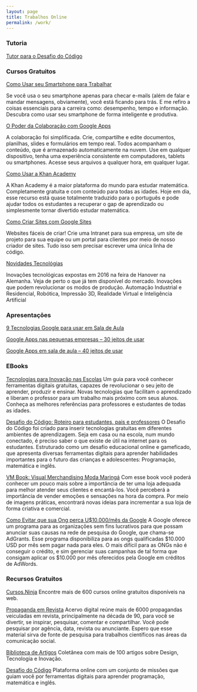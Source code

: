 ```yaml
---
layout: page
title: Trabalhos Online
permalink: /work/
---
```



### Tutoria

[Tutor para o Desafio do Código](http://professoragoogle.com.br/produtos/shop/tutor-para-o-desafio-do-codigo/)

### Cursos Gratuitos

[Como Usar seu Smartphone para Trabalhar](http://googletrainer.teachable.com/p/como-usar-seu-smartphone-para-trabalhar)

Se você usa o seu smartphone apenas para checar e-mails (além de falar e mandar mensagens, obviamente), você está ficando para trás. E me refiro a coisas essenciais para a carreira como: desempenho, tempo e informação. Descubra como usar seu smartphone de forma inteligente e produtiva.

[O Poder da Colaboração com Google Apps](http://googletrainer.teachable.com/p/como-usar-google-apps)

A colaboração foi simplificada. Crie, compartilhe e edite documentos, planilhas, slides e formulários em tempo real. Todos acompanham o conteúdo, que é armazenado automaticamente na nuvem. Use em qualquer dispositivo, tenha uma experiência consistente em computadores, tablets ou smartphones. Acesse seus arquivos a qualquer hora, em qualquer lugar.

[Como Usar a Khan Academy](http://googletrainer.teachable.com/p/como-usar-a-khan-academy)

A Khan Academy é a maior plataforma do mundo para estudar matemática. Completamente gratuita e com conteúdo para todas as idades. Hoje em dia, esse recurso está quase totalmente traduzido para o português e pode ajudar todos os estudantes a recuperar o gap de aprendizado ou simplesmente tornar divertido estudar matemática.

[Como Criar Sites com Google Sites](http://googletrainer.teachable.com/p/criacao-de-conteudo-com-google-sites)

Websites fáceis de criar! Crie uma Intranet para sua empresa, um site de projeto para sua equipe ou um portal para clientes por meio de nosso criador de sites. Tudo isso sem precisar escrever uma única linha de código.

[Novidades Tecnológias](http://googletrainer.teachable.com/p/novidades-tecnologicas)

Inovações tecnológicas expostas em 2016 na feira de Hanover na Alemanha. Veja de perto o que já tem disponível do mercado. Inovações que podem revolucionar os modos de produção. Automação Industrial e Residencial, Robótica, Impressão 3D, Realidade Virtual e Inteligência Artificial

### Apresentações

[9 Tecnologias Google para usar em Sala de Aula](http://professoragoogle.com.br/produtos/shop/9-tecnologias-google-para-usar-em-sala-de-aula/)

[Google Apps nas pequenas empresas – 30 jeitos de usar](http://professoragoogle.com.br/produtos/shop/30-jeitos-usar-googleapps/)

[Google Apps em sala de aula – 40 jeitos de usar](http://professoragoogle.com.br/produtos/shop/40-jeitos-de-usar-google-apps-em-sala-de-aula/)


### EBooks

[Tecnologias para Inovação nas Escolas](http://edtecnova.com.br/ebook/) Um guia para você conhecer ferramentas digitais gratuitas, capazes de revolucionar o seu jeito de aprender, produzir e ensinar. Novas tecnologias que facilitam o aprendizado e liberam o professor para um trabalho mais próximo com seus alunos. Conheça as melhores referências para professores e estudantes de todas as idades.

[Desafio do Código: Roteiro para estudantes, pais e professores](https://www.amazon.com.br/Desafio-C%C3%B3digo-Roteiro-estudantes-professores-ebook/dp/B01DSWXK7Q) O Desafio do Código foi criado para inserir tecnologias gratuitas em diferentes ambientes de aprendizagem. Seja em casa ou na escola, num mundo conectado, é preciso saber o que existe de útil na internet para os estudantes. Estruturado como um desafio educacional online e gameficado, que apresenta diversas ferramentas digitais para aprender habilidades importantes para o futuro das crianças e adolescentes: Programação, matemática e inglês.

[VM Book: Visual Merchandising Moda Maringá](https://www.amazon.com.br/VM-Book-Visual-Merchandising-Maringá-ebook/dp/B01DR2QF8I) Com esse book você poderá conhecer um pouco mais sobre a importância de ter uma loja adequada para melhor atender seus clientes e encantá-los. Você perceberá a importância de vender emoções e sensações na hora da compra. Por meio de imagens práticas, encontrará novas ideias para incrementar a sua loja de forma criativa e comercial.

[Como Evitar que sua Ong perca U$10.000/mês da Google](http://ctm.org.br/ebook/adgrants.php) A Google oferece um programa para as organizações sem fins lucrativos para que possam anunciar suas causas na rede de pesquisa do Google, que chama-se AdGrants. Esse programa disponibiliza para as ongs qualificadas $10.000 USD por mês sem pagar nada para eles.  O mais difícil para as ONGs não é conseguir o crédito, e sim gerenciar suas campanhas de tal forma que consigam aplicar os $10.000 por mês oferecidos pela Google em créditos de AdWords.

### Recursos Gratuitos

[Cursos.Ninja](http://cursos.ninja/brasil-cursos/cursos_estados/Cidade_Brasil/#cursos) Encontre mais de 600 cursos online gratuitos disponíveis na web.

[Propaganda em Revista](http://propagandaemrevista.com.br/) Acervo digital reúne mais de 6000 propagandas veiculadas em revista, principalmente na década de 90, para você se divertir, se inspirar, pesquisar, comentar e compartilhar. Você pode pesquisar por agência, data, revista ou anunciante. Espero que esse material sirva de fonte de pesquisa para trabalhos científicos nas áreas da comunicação social.

[Biblioteca de Artigos](http://soraianovaes.com/inovacaoedesign/biblioteca/) Coletânea com mais de 100 artigos sobre Design, Tecnologia e Inovação.

[Desafio do Código](http://www.desafiodocodigo.com.br/) Plataforma online com um conjunto de missões que guiam você por ferramentas digitais para aprender programação, matemática e inglês.



